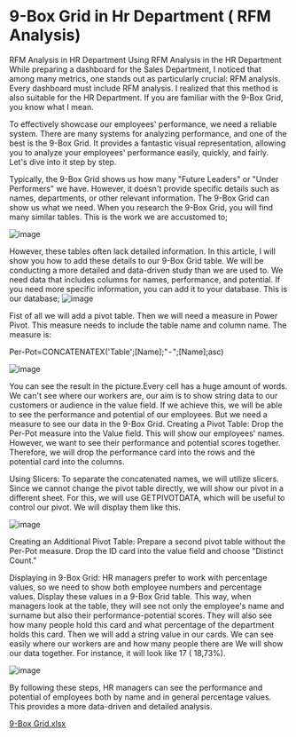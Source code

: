 # 9-Box Grid in Hr Department ( RFM Analysis)
RFM Analysis in HR Department
Using RFM Analysis in the HR Department
While preparing a dashboard for the Sales Department, I noticed that among many metrics, one stands out as particularly crucial: RFM analysis. Every dashboard must include RFM analysis. I realized that this method is also suitable for the HR Department. If you are familiar with the 9-Box Grid, you know what I mean.

To effectively showcase our employees' performance, we need a reliable system. There are many systems for analyzing performance, and one of the best is the 9-Box Grid. It provides a fantastic visual representation, allowing you to analyze your employees' performance easily, quickly, and fairly. Let's dive into it step by step.

Typically, the 9-Box Grid shows us how many "Future Leaders" or "Under Performers" we have. However, it doesn't provide specific details such as names, departments, or other relevant information. The 9-Box Grid can show us what we need.
When you research the 9-Box Grid, you will find many similar tables. This is the work we are accustomed to;

![image](https://github.com/user-attachments/assets/9c1bbc7f-b8f8-44ae-b52f-2c8b7515627d)

However, these tables often lack detailed information. In this article, I will show you how to add these details to our 9-Box Grid table. We will be conducting a more detailed and data-driven study than we are used to.
We need data that includes columns for names, performance, and potential. If you need more specific information, you can add it to your database.
This is our database;
![image](https://github.com/user-attachments/assets/e96a05ba-2f1e-4ff0-a68b-35a3d814528a)

Fist of all we will add a pivot table. Then we will need a measure in Power Pivot. This measure needs to include the table name and column name. The measure is:

Per-Pot=CONCATENATEX('Table';[Name];" - ";[Name];asc)

![image](https://github.com/user-attachments/assets/fbe3fcf5-ff6d-46cb-affa-9e3825b5f6ce)

You can see the result in the picture.Every cell has a huge amount of words. We can't see where our workers are, our aim is to show string data to our customers or audience in the value field. If we achieve this, we will be able to see the performance and potential of our employees.
But we need a measure to see our data in the 9-Box Grid.
Creating a Pivot Table:
Drop the Per-Pot measure into the Value field. This will show our employees' names. However, we want to see their performance and potential scores together.
Therefore, we will drop the performance card into the rows and the potential card into the columns.

Using Slicers:
To separate the concatenated names, we will utilize slicers.
Since we cannot change the pivot table directly, we will show our pivot in a different sheet. For this, we will use GETPIVOTDATA, which will be useful to control our pivot. We will display them like this.

![image](https://github.com/user-attachments/assets/1b63b59c-eed4-4e30-9375-3724e821e56e)

Creating an Additional Pivot Table:
Prepare a second pivot table without the Per-Pot measure.
Drop the ID card into the value field and choose "Distinct Count."

Displaying in 9-Box Grid:
HR managers prefer to work with percentage values, so we need to show both employee numbers and percentage values.
Display these values in a 9-Box Grid table. This way, when managers look at the table, they will see not only the employee's name and surname but also their performance-potential scores. They will also see how many people hold this card and what percentage of the department holds this card.
Then we will add a string value in our cards. We can see easily where our workers are and how many people there are We will show our data together. For instance, it will look like 17 ( 18,73%).

![image](https://github.com/user-attachments/assets/84eb2cca-5a49-409c-9545-e4b11bddd9a6)

By following these steps, HR managers can see the performance and potential of employees both by name and in general percentage values. This provides a more data-driven and detailed analysis.


[9-Box Grid.xlsx](https://github.com/user-attachments/files/16521441/9-Box.Grid.xlsx)
